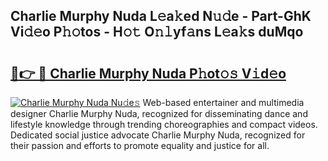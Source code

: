 ## Charlie Murphy Nuda L𝚎a𝚔ed N𝚞𝚍e - Part-GhK Vi𝚍𝚎o P𝚑𝚘tos - H𝚘𝚝 O𝚗𝚕yf𝚊ns L𝚎a𝚔s duMqo

# <h2><a href="http://kf9yyxk.oniu.top/?m=Charlie+Murphy+Nuda">🔗👉 🔴 Charlie Murphy Nuda P𝚑ot𝚘𝚜 V𝚒d𝚎o</a></h2>

[![Charlie Murphy Nuda Nu𝚍e𝚜](https://i.imgur.com/0qMVB7G.gif)](http://kf9yyxk.oniu.top/?m=Charlie+Murphy+Nuda)
Web-based entertainer and multimedia designer Charlie Murphy Nuda, recognized for disseminating dance and lifestyle knowledge through trending choreographies and compact videos. Dedicated social justice advocate Charlie Murphy Nuda, recognized for their passion and efforts to promote equality and justice for all.  
